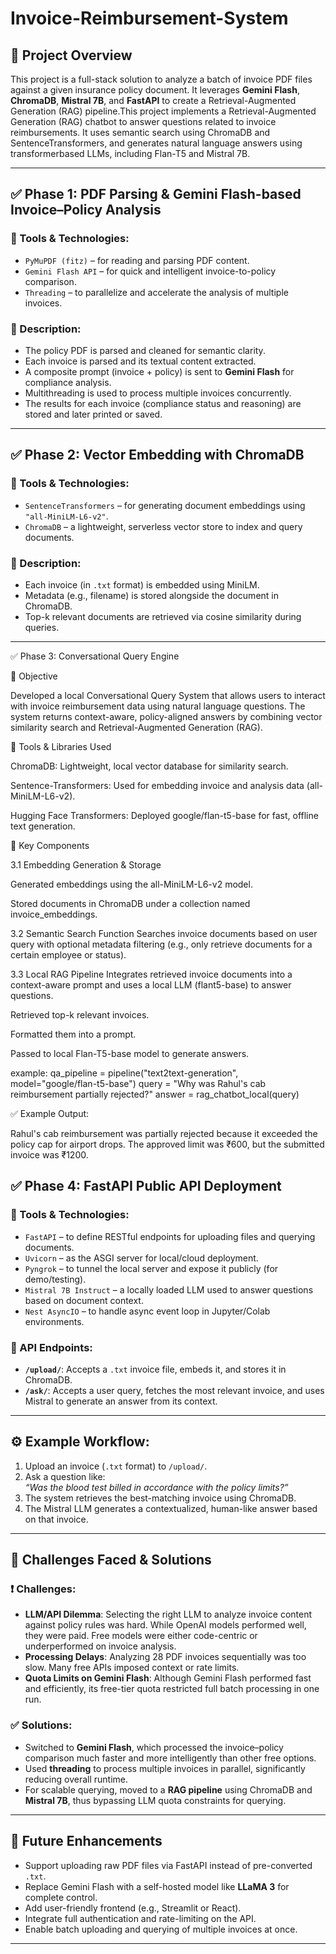# Invoice-Reimbursement-System

## 📌 Project Overview

This project is a full-stack solution to analyze a batch of invoice PDF files against a given insurance policy document. It leverages **Gemini Flash**, **ChromaDB**, **Mistral 7B**, and **FastAPI** to create a Retrieval-Augmented Generation (RAG) pipeline.This project implements a Retrieval-Augmented Generation (RAG) chatbot to answer questions related to invoice reimbursements. It uses semantic search using ChromaDB and SentenceTransformers, and generates natural language answers using transformerbased LLMs, including Flan-T5 and Mistral 7B.

---

## ✅ Phase 1: PDF Parsing & Gemini Flash-based Invoice–Policy Analysis

### 🔧 Tools & Technologies:
- `PyMuPDF (fitz)` – for reading and parsing PDF content.
- `Gemini Flash API` – for quick and intelligent invoice-to-policy comparison.
- `Threading` – to parallelize and accelerate the analysis of multiple invoices.

### 📌 Description:
- The policy PDF is parsed and cleaned for semantic clarity.
- Each invoice is parsed and its textual content extracted.
- A composite prompt (invoice + policy) is sent to **Gemini Flash** for compliance analysis.
- Multithreading is used to process multiple invoices concurrently.
- The results for each invoice (compliance status and reasoning) are stored and later printed or saved.

---

## ✅ Phase 2: Vector Embedding with ChromaDB

### 🔧 Tools & Technologies:
- `SentenceTransformers` – for generating document embeddings using `"all-MiniLM-L6-v2"`.
- `ChromaDB` – a lightweight, serverless vector store to index and query documents.

### 📌 Description:
- Each invoice (in `.txt` format) is embedded using MiniLM.
- Metadata (e.g., filename) is stored alongside the document in ChromaDB.
- Top-k relevant documents are retrieved via cosine similarity during queries.

---

✅ Phase 3: Conversational Query Engine

🎯 Objective

Developed a local Conversational Query System that allows users to interact with invoice reimbursement data using natural language questions. The system returns context-aware, policy-aligned answers by combining vector similarity search and Retrieval-Augmented Generation (RAG).

🧰 Tools & Libraries Used

ChromaDB: Lightweight, local vector database for similarity search.

Sentence-Transformers: Used for embedding invoice and analysis data (all-MiniLM-L6-v2).

Hugging Face Transformers: Deployed google/flan-t5-base for fast, offline text generation.

🧩 Key Components

3.1 Embedding Generation & Storage

Generated embeddings using the all-MiniLM-L6-v2 model.

Stored documents in ChromaDB under a collection named invoice_embeddings.

3.2 Semantic Search Function
Searches invoice documents based on user query with optional metadata filtering (e.g., only retrieve documents for a certain employee or status).

3.3 Local RAG Pipeline
Integrates retrieved invoice documents into a context-aware prompt and uses a local LLM (flant5-base) to answer questions. 

Retrieved top-k relevant invoices.

Formatted them into a prompt.

Passed to local Flan-T5-base model to generate answers.

example:
qa_pipeline = pipeline("text2text-generation", model="google/flan-t5-base")
query = "Why was Rahul's cab reimbursement partially rejected?"
answer = rag_chatbot_local(query)

✅ Example Output:

Rahul's cab reimbursement was partially rejected because it exceeded the policy cap for airport drops. The approved limit was ₹600, but the submitted invoice was ₹1200.


## ✅ Phase 4: FastAPI Public API Deployment

### 🔧 Tools & Technologies:
- `FastAPI` – to define RESTful endpoints for uploading files and querying documents.
- `Uvicorn` – as the ASGI server for local/cloud deployment.
- `Pyngrok` – to tunnel the local server and expose it publicly (for demo/testing).
- `Mistral 7B Instruct` – a locally loaded LLM used to answer questions based on document context.
- `Nest AsyncIO` – to handle async event loop in Jupyter/Colab environments.

### 📌 API Endpoints:
- **`/upload/`**: Accepts a `.txt` invoice file, embeds it, and stores it in ChromaDB.
- **`/ask/`**: Accepts a user query, fetches the most relevant invoice, and uses Mistral to generate an answer from its context.

---

## ⚙️ Example Workflow:

1. Upload an invoice (`.txt` format) to `/upload/`.
2. Ask a question like:  
   _“Was the blood test billed in accordance with the policy limits?”_
3. The system retrieves the best-matching invoice using ChromaDB.
4. The Mistral LLM generates a contextualized, human-like answer based on that invoice.

---

## 🧠 Challenges Faced & Solutions

### ❗ Challenges:
- **LLM/API Dilemma**: Selecting the right LLM to analyze invoice content against policy rules was hard. While OpenAI models performed well, they were paid. Free models were either code-centric or underperformed on invoice analysis.
- **Processing Delays**: Analyzing 28 PDF invoices sequentially was too slow. Many free APIs imposed context or rate limits.
- **Quota Limits on Gemini Flash**: Although Gemini Flash performed fast and efficiently, its free-tier quota restricted full batch processing in one run.

### ✅ Solutions:
- Switched to **Gemini Flash**, which processed the invoice–policy comparison much faster and more intelligently than other free options.
- Used **threading** to process multiple invoices in parallel, significantly reducing overall runtime.
- For scalable querying, moved to a **RAG pipeline** using ChromaDB and **Mistral 7B**, thus bypassing LLM quota constraints for querying.

---

## 🚀 Future Enhancements

- Support uploading raw PDF files via FastAPI instead of pre-converted `.txt`.
- Replace Gemini Flash with a self-hosted model like **LLaMA 3** for complete control.
- Add user-friendly frontend (e.g., Streamlit or React).
- Integrate full authentication and rate-limiting on the API.
- Enable batch uploading and querying of multiple invoices at once.

---

